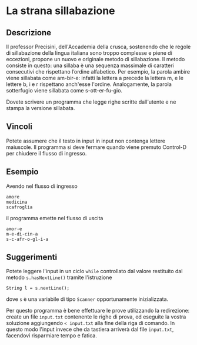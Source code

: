 La strana sillabazione
======================

Descrizione
-----------

Il professor Precisini, dell'Accademia della crusca, sostenendo che le
regole di sillabazione della lingua italiana sono troppo complesse e piene
di eccezioni, propone un nuovo e originale metodo di sillabazione. Il
metodo consiste in questo: una sillaba è una sequenza massimale di
caratteri consecutivi che rispettano l’ordine alfabetico. Per esempio, la
parola ambire viene sillabata come am-bir-e: infatti la lettera a precede
la lettera m, e le lettere b, i e r rispettano anch'esse l'ordine.
Analogamente, la parola sotterfugio viene sillabata come s-ott-er-fu-gio.

Dovete scrivere un programma che legge righe scritte dall'utente e ne
stampa la versione sillabata.

Vincoli
-------

Potete assumere che il testo in input in input non contenga lettere
maiuscole. Il programma si deve fermare quando viene premuto Control-D per
chiudere il flusso di ingresso.

Esempio
-------

Avendo nel flusso di ingresso

    amore
    medicina
    scafroglia

il programma emette nel flusso di uscita

    amor-e
    m-e-di-cin-a
    s-c-afr-o-gl-i-a

Suggerimenti
------------

Potete leggere l'input in un ciclo `while` controllato dal valore restituito
dal metodo `s.hasNextLine()` tramite l'istruzione

    String l = s.nextLine();

dove `s` è una variabile di tipo `Scanner` opportunamente inizializzata.

Per questo programma è bene effettuare le prove utilizzando la
redirezione: create un file `input.txt` contenente le righe di prova, ed
eseguite la vostra soluzione aggiungendo `< input.txt` alla fine della
riga di comando. In questo modo l'input invece che da tastiera arriverà
dal file `input.txt`, facendovi risparmiare tempo e fatica.
